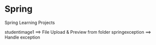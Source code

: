 # Spring
Spring Learning Projects

studentimage1 ==> File Upload & Preview from folder
springexception ==> Handle exception
